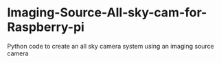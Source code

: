 # Imaging-Source-All-sky-cam-for-Raspberry-pi
Python code to create an all sky camera system using an imaging source camera
